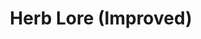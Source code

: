 ---
title: "Herb Lore (Improved)"
canonical: "skill/herb-lore-improved"
canonical_title: "Druid Loresheet"
lists:
    - druid-loresheet
tier: 2
min_type: "druid-x/all"
osp_cost: 20
prerequisites: ["druid-loresheet/herb-lore"]
replacement: true
ladder: "herb-lore"
---